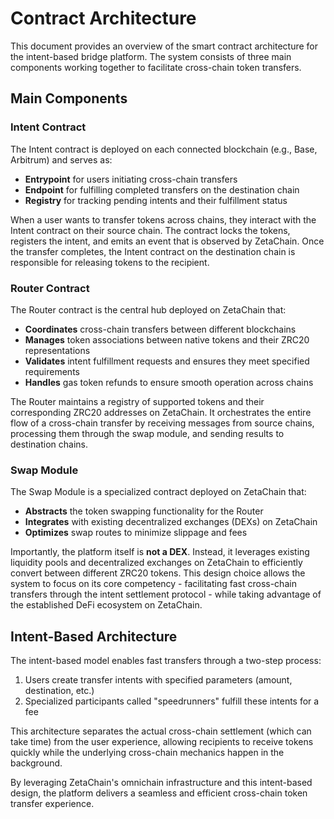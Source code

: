 # Contract Architecture

This document provides an overview of the smart contract architecture for the intent-based bridge platform. The system consists of three main components working together to facilitate cross-chain token transfers.

## Main Components

### Intent Contract

The Intent contract is deployed on each connected blockchain (e.g., Base, Arbitrum) and serves as:
- **Entrypoint** for users initiating cross-chain transfers
- **Endpoint** for fulfilling completed transfers on the destination chain
- **Registry** for tracking pending intents and their fulfillment status

When a user wants to transfer tokens across chains, they interact with the Intent contract on their source chain. The contract locks the tokens, registers the intent, and emits an event that is observed by ZetaChain. Once the transfer completes, the Intent contract on the destination chain is responsible for releasing tokens to the recipient.

### Router Contract

The Router contract is the central hub deployed on ZetaChain that:
- **Coordinates** cross-chain transfers between different blockchains
- **Manages** token associations between native tokens and their ZRC20 representations
- **Validates** intent fulfillment requests and ensures they meet specified requirements
- **Handles** gas token refunds to ensure smooth operation across chains

The Router maintains a registry of supported tokens and their corresponding ZRC20 addresses on ZetaChain. It orchestrates the entire flow of a cross-chain transfer by receiving messages from source chains, processing them through the swap module, and sending results to destination chains.

### Swap Module

The Swap Module is a specialized contract deployed on ZetaChain that:
- **Abstracts** the token swapping functionality for the Router
- **Integrates** with existing decentralized exchanges (DEXs) on ZetaChain
- **Optimizes** swap routes to minimize slippage and fees

Importantly, the platform itself is **not a DEX**. Instead, it leverages existing liquidity pools and decentralized exchanges on ZetaChain to efficiently convert between different ZRC20 tokens. This design choice allows the system to focus on its core competency - facilitating fast cross-chain transfers through the intent settlement protocol - while taking advantage of the established DeFi ecosystem on ZetaChain.

## Intent-Based Architecture

The intent-based model enables fast transfers through a two-step process:
1. Users create transfer intents with specified parameters (amount, destination, etc.)
2. Specialized participants called "speedrunners" fulfill these intents for a fee

This architecture separates the actual cross-chain settlement (which can take time) from the user experience, allowing recipients to receive tokens quickly while the underlying cross-chain mechanics happen in the background.

By leveraging ZetaChain's omnichain infrastructure and this intent-based design, the platform delivers a seamless and efficient cross-chain token transfer experience.
